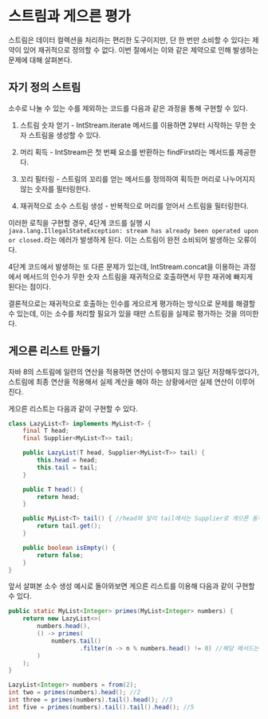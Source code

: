 # 스트림과 게으른 평가

스트림은 데이터 컬렉션을 처리하는 편리한 도구이지만, 단 한 번만 소비할 수 있다는 제약이 있어 재귀적으로 정의할 수 없다. 이번 절에서는 이와 같은 제약으로 인해 발생하는 문제에 대해 살펴본다.

## 자기 정의 스트림

소수로 나눌 수 있는 수를 제외하는 코드를 다음과 같은 과정을 통해 구현할 수 있다.

1. 스트림 숫자 얻기 - IntStream.iterate 메서드를 이용하면 2부터 시작하는 무한 숫자 스트림을 생성할 수 있다.
  
2. 머리 획득 - IntStream은 첫 번째 요소를 반환하는 findFirst라는 메서드를 제공한다.
  
3. 꼬리 필터링 - 스트림의 꼬리를 얻는 메서드를 정의하여 획득한 머리로 나누어지지 않는 숫자를 필터링한다.
  
4. 재귀적으로 소수 스트림 생성 - 반복적으로 머리를 얻어서 스트림을 필터링한다.
  

이러한 로직을 구현할 경우, 4단계 코드를 실행 시 `java.lang.IllegalStateException: stream has already been operated upon or closed.`라는 에러가 발생하게 된다. 이는 스트림이 완전 소비되어 발생하는 오류이다.

4단계 코드에서 발생하는 또 다른 문제가 있는데, IntStream.concat을 이용하는 과정에서 메서드의 인수가 무한 숫자 스트림을 재귀적으로 호출하면서 무한 재귀에 빠지게 된다는 점이다.

결론적으로는 재귀적으로 호출하는 인수를 게으르게 평가하는 방식으로 문제를 해결할 수 있는데, 이는 소수를 처리할 필요가 있을 때만 스트림을 실제로 평가하는 것을 의미한다.

## 게으른 리스트 만들기

자바 8의 스트림에 일련의 연산을 적용하면 연산이 수행되지 않고 일단 저장해두었다가, 스트림에 최종 연산을 적용해서 실제 계산을 해야 하는 상황에서만 실제 연산이 이루어진다.

게으른 리스트는 다음과 같이 구현할 수 있다.

```java
class LazyList<T> implements MyList<T> {
    final T head;
    final Supplier<MyList<T>> tail;

    public LazyList(T head, Supplier<MyList<T>> tail) {
        this.head = head;
        this.tail = tail;
    }

    public T head() {
        return head;
    }

    public MyList<T> tail() { //head와 달리 tail에서는 Supplier로 게으른 동작 생
        return tail.get();   
    }

    public boolean isEmpty() {
        return false;
    }    
}
```

앞서 살펴본 소수 생성 예시로 돌아와보면 게으른 리스트를 이용해 다음과 같이 구현할 수 있다.

```java
public static MyList<Integer> primes(MyList<Integer> numbers) {
    return new LazyList<>(
        numbers.head(),
        () -> primes(
            numbers.tail()
                    .filter(n -> n % numbers.head() != 0) //해당 메서드는 추가적으로 정의해주어야 함.
        )
    );    
}
```

```java
LazyList<Integer> numbers = from(2);
int two = primes(numbers).head(); //2
int three = primes(numbers).tail().head(); //3
int five = primes(numbers).tail().tail().head(); //5
```
